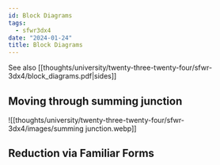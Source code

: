 ```yaml
---
id: Block Diagrams
tags:
  - sfwr3dx4
date: "2024-01-24"
title: Block Diagrams
---
```


See also [[thoughts/university/twenty-three-twenty-four/sfwr-3dx4/block_diagrams.pdf|sides]]

## Moving through summing junction

![[thoughts/university/twenty-three-twenty-four/sfwr-3dx4/images/summing junction.webp]]

## Reduction via Familiar Forms
